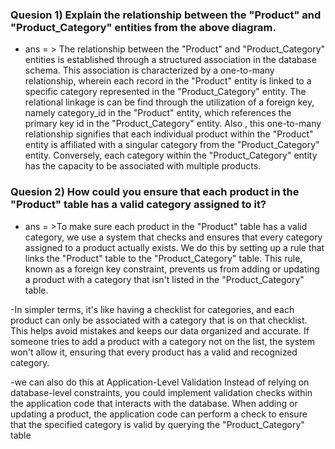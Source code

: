 ### Quesion 1)  Explain the relationship between the "Product" and "Product_Category" entities from the above diagram.

- ans = > The relationship between the "Product" and "Product_Category" entities is established through a structured association in the database schema. This association is characterized by a one-to-many relationship, wherein each record in the "Product" entity is  linked to a specific category represented in the "Product_Category" entity. The relational linkage is can be find  through the utilization of a foreign key, namely category_id in the "Product" entity, which references the primary key id in the "Product_Category" entity.
Also , this one-to-many relationship signifies that each individual product within the "Product" entity is affiliated with a singular category from the "Product_Category" entity. Conversely, each category within the "Product_Category" entity has the capacity to be associated with multiple products.



### Quesion 2)  How could you ensure that each product in the "Product" table has a valid category assigned to it? 

- ans = >To make sure each product in the "Product" table has a valid category, we use a system that checks and ensures that every category assigned to a product actually exists. We do this by setting up a rule that links the "Product" table to the "Product_Category" table. This rule, known as a foreign key constraint, prevents us from adding or updating a product with a category that isn't listed in the "Product_Category" table.

-In simpler terms, it's like having a checklist for categories, and each product can only be associated with a category that is on that checklist. This helps avoid mistakes and keeps our data organized and accurate. If someone tries to add a product with a category not on the list, the system won't allow it, ensuring that every product has a valid and recognized category.

-we can also do  this at Application-Level Validation
 Instead of relying on database-level constraints, you could implement validation checks within the application code that interacts with the database.
When adding or updating a product, the application code can perform a check to ensure that the specified category is valid by querying the "Product_Category" table